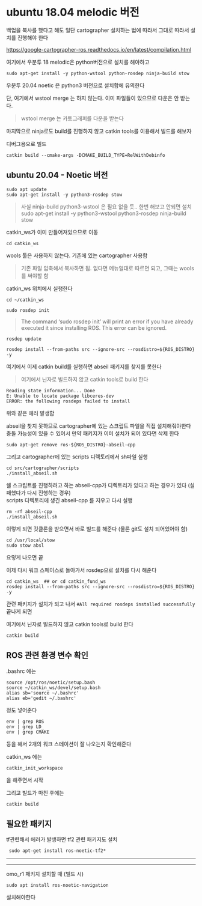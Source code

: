 # ubuntu 18.04 melodic 버전 

백업을 복사를 했다고 해도 일단 cartographer 설치하는 법에 따라서 그대로 따라서 설치를 진행해야 한다  

https://google-cartographer-ros.readthedocs.io/en/latest/compilation.html


여기에서 우분투 18 melodic은 python버전으로 설치를 해야하고  
```
sudo apt-get install -y python-wstool python-rosdep ninja-build stow 
```

우분투 20.04 noetic 은 python3 버전으로 설치함에 유의한다


단, 여기에서 wstool merge 는 하지 않는다. 이미 파일들이 있으므로 다운은 안 받는다.   

> wstool merge 는 카토그래퍼를 다운을 받는다 

마지막으로 ninja로도 build를 진행하지 않고 catkin tools를 이용해서 빌드를 해보자

디버그용으로 빌드
```
catkin build --cmake-args -DCMAKE_BUILD_TYPE=RelWithDebinfo
```



## ubuntu 20.04 - Noetic 버전
```
sudo apt update  
sudo apt-get install -y python3-rosdep stow 
```
> 사실 ninja-build python3-wstool 은 필요 없을 듯.. 한번 해보고 안되면 설치   
sudo apt-get install -y python3-wstool python3-rosdep ninja-build stow 

catkin_ws가 이미 만들어져있으므로 이동  
```
cd catkin_ws
```
wools 툴은 사용하지 않는다. 기존에 있는 cartographer 사용함   
> 기존 파일 압축해서 복사하면 됨. 없다면 메뉴얼대로 따르면 되고, 그때는 wools를 써야할 함

catkin_ws 위치에서 실행한다  
```
cd ~/catkin_ws  
```
```
sudo rosdep init  
```
> The command ‘sudo rosdep init’ will print an error if you have already executed it since installing ROS. This error can be ignored.

```
rosdep update

rosdep install --from-paths src --ignore-src --rosdistro=${ROS_DISTRO} -y
```

여기에서 이제 catkin build를 실행하면 abseil 패키지를 찾지를 못한다 
> 여기에서 닌자로 빌드하지 않고 catkin tools로 build 한다   

```
Reading state information... Done
E: Unable to locate package libceres-dev
ERROR: the following rosdeps failed to install
```
위와 같은 에러 발생함

abseil을 찾지 못하므로 cartographer에 있는 스크립트 파일을 직접 설치해줘야한다  
충돌 가능성이 있을 수 있어서 만약 패키지가 이미 설치가 되어 있다면 삭제 한다
```
sudo apt-get remove ros-${ROS_DISTRO}-abseil-cpp
```

그리고 cartographer에 있는 scripts 디렉토리에서 sh파일 실행
```
cd src/cartographer/scripts
./install_abseil.sh
```

쉘 스크립트를 진행하려고 하는 abseil-cpp가 디렉토리가 있다고 하는 경우가 있다 (실패했다가 다시 진행하는 경우)   
scripts 디렉토리에 생긴 abseil-cpp 를 지우고 다시 실행
```
rm -rf abseil-cpp  
./install_abseil.sh
```

이렇게 되면 깃클론을 받으면서 바로 빌드를 해준다  (물론 git도 설치 되어있어야 함)
```
cd /usr/local/stow
sudo stow absl
```
요렇게 나오면 끝

이제 다시 워크 스페이스로 돌아가서 rosdep으로 설치를 다시 해준다   
```
cd catkin_ws  ## or cd catkin_fund_ws
rosdep install --from-paths src --ignore-src --rosdistro=${ROS_DISTRO} -y
```
관련 패키지가 설치가 되고 나서  `#All required rosdeps installed successfully` 끝나게 되면


여기에서 닌자로 빌드하지 않고 catkin tools로 build 한다   
```
catkin build
```


## ROS 관련 환경 변수 확인
.bashrc 에는 
```
source /opt/ros/noetic/setup.bash
source ~/catkin_ws/devel/setup.bash  
alias sb='source ~/.bashrc'
alias eb='gedit ~/.bashrc' 
```
정도 넣어준다


```
env | grep ROS   
env | grep LD_   
env | grep CMAKE   
```
등을 해서 2개의 워크 스테이션이 잘 나오는지 확인해준다


catkin_ws 에는   
```
catkin_init_workspace 
```
을 해주면서 시작

그리고 빌드가 마친 후에는  
```
catkin build
```

## 필요한 패키지

tf관련해서 에러가 발생하면 tf2 관련 패키지도 설치
```
 sudo apt-get install ros-noetic-tf2*
```
___


___


omo_r1 패키지 설치할 때 (빌드 시)
```
sudo apt install ros-noetic-navigation
```

설치해야한다


